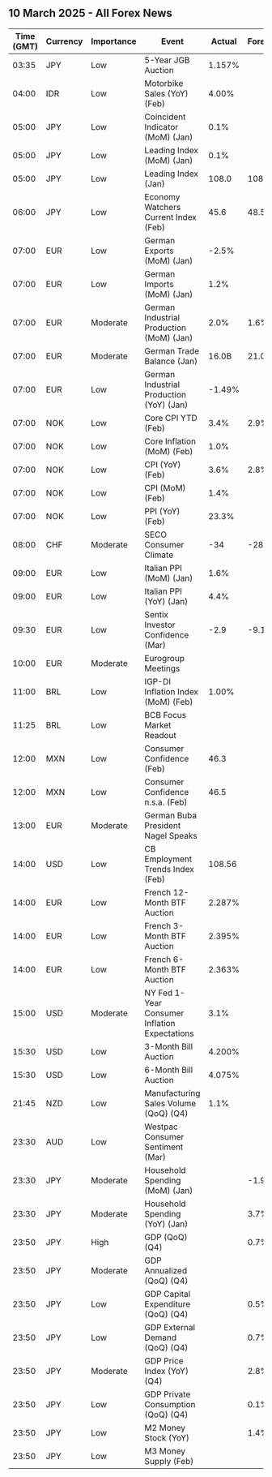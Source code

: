 ## 10 March 2025 - All Forex News

| Time (GMT) | Currency | Importance | Event | Actual | Forecast | Previous |
|------|----------|------------|-------|--------|----------|----------|
| 03:35 | JPY | Low | 5-Year JGB Auction | 1.157% |  | 0.982% |
| 04:00 | IDR | Low | Motorbike Sales (YoY) (Feb) | 4.00% |  | -5.50% |
| 05:00 | JPY | Low | Coincident Indicator (MoM) (Jan) | 0.1% |  | 1.0% |
| 05:00 | JPY | Low | Leading Index (MoM) (Jan) | 0.1% |  | 0.5% |
| 05:00 | JPY | Low | Leading Index (Jan) | 108.0 | 108.1 | 107.9 |
| 06:00 | JPY | Low | Economy Watchers Current Index (Feb) | 45.6 | 48.5 | 48.6 |
| 07:00 | EUR | Low | German Exports (MoM) (Jan) | -2.5% |  | 2.5% |
| 07:00 | EUR | Low | German Imports (MoM) (Jan) | 1.2% |  | 1.6% |
| 07:00 | EUR | Moderate | German Industrial Production (MoM) (Jan) | 2.0% | 1.6% | -1.5% |
| 07:00 | EUR | Moderate | German Trade Balance (Jan) | 16.0B | 21.0B | 20.7B |
| 07:00 | EUR | Low | German Industrial Production (YoY) (Jan) | -1.49% |  | -2.26% |
| 07:00 | NOK | Low | Core CPI YTD (Feb) | 3.4% | 2.9% | 2.8% |
| 07:00 | NOK | Low | Core Inflation (MoM) (Feb) | 1.0% |  | 0.1% |
| 07:00 | NOK | Low | CPI (YoY) (Feb) | 3.6% | 2.8% | 2.3% |
| 07:00 | NOK | Low | CPI (MoM) (Feb) | 1.4% |  | 0.2% |
| 07:00 | NOK | Low | PPI (YoY) (Feb) | 23.3% |  | 18.1% |
| 08:00 | CHF | Moderate | SECO Consumer Climate | -34 | -28 | -21 |
| 09:00 | EUR | Low | Italian PPI (MoM) (Jan) | 1.6% |  | 0.6% |
| 09:00 | EUR | Low | Italian PPI (YoY) (Jan) | 4.4% |  | 1.1% |
| 09:30 | EUR | Low | Sentix Investor Confidence (Mar) | -2.9 | -9.1 | -12.7 |
| 10:00 | EUR | Moderate | Eurogroup Meetings |  |  |  |
| 11:00 | BRL | Low | IGP-DI Inflation Index (MoM) (Feb) | 1.00% |  | 0.11% |
| 11:25 | BRL | Low | BCB Focus Market Readout |  |  |  |
| 12:00 | MXN | Low | Consumer Confidence (Feb) | 46.3 |  | 46.6 |
| 12:00 | MXN | Low | Consumer Confidence n.s.a. (Feb) | 46.5 |  | 47.2 |
| 13:00 | EUR | Moderate | German Buba President Nagel Speaks |  |  |  |
| 14:00 | USD | Low | CB Employment Trends Index (Feb) | 108.56 |  | 109.45 |
| 14:00 | EUR | Low | French 12-Month BTF Auction | 2.287% |  | 2.239% |
| 14:00 | EUR | Low | French 3-Month BTF Auction | 2.395% |  | 2.396% |
| 14:00 | EUR | Low | French 6-Month BTF Auction | 2.363% |  | 2.339% |
| 15:00 | USD | Moderate | NY Fed 1-Year Consumer Inflation Expectations | 3.1% |  | 3.0% |
| 15:30 | USD | Low | 3-Month Bill Auction | 4.200% |  | 4.210% |
| 15:30 | USD | Low | 6-Month Bill Auction | 4.075% |  | 4.135% |
| 21:45 | NZD | Low | Manufacturing Sales Volume (QoQ) (Q4) | 1.1% |  | -1.2% |
| 23:30 | AUD | Low | Westpac Consumer Sentiment (Mar) |  |  | 0.1% |
| 23:30 | JPY | Moderate | Household Spending (MoM) (Jan) |  | -1.9% | 2.3% |
| 23:30 | JPY | Moderate | Household Spending (YoY) (Jan) |  | 3.7% | 2.7% |
| 23:50 | JPY | High | GDP (QoQ) (Q4) |  | 0.7% | 0.3% |
| 23:50 | JPY | Moderate | GDP Annualized (QoQ) (Q4) |  |  | 1.2% |
| 23:50 | JPY | Low | GDP Capital Expenditure (QoQ) (Q4) |  | 0.5% | -0.1% |
| 23:50 | JPY | Low | GDP External Demand (QoQ) (Q4) |  | 0.7% | -0.2% |
| 23:50 | JPY | Moderate | GDP Price Index (YoY) (Q4) |  | 2.8% | 2.4% |
| 23:50 | JPY | Low | GDP Private Consumption (QoQ) (Q4) |  | 0.1% | 0.7% |
| 23:50 | JPY | Low | M2 Money Stock (YoY) |  | 1.4% | 1.3% |
| 23:50 | JPY | Low | M3 Money Supply (Feb) |  |  | 2,205.2B |
